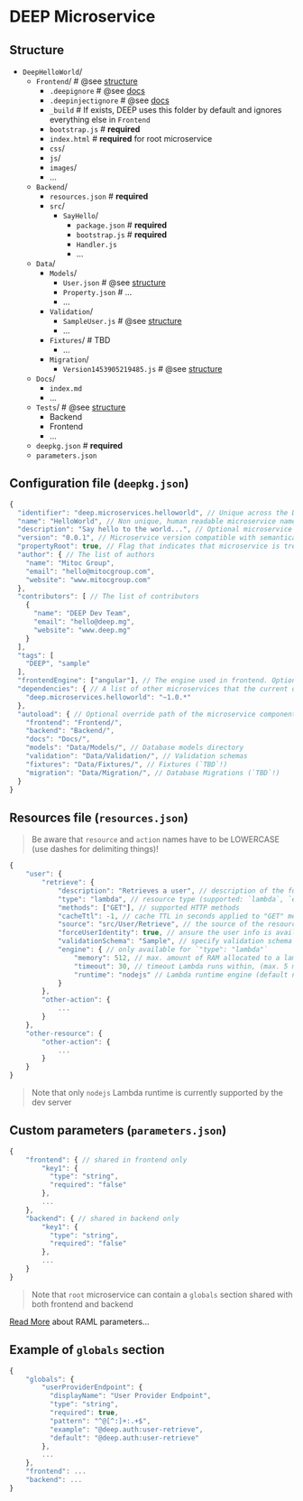 DEEP Microservice
=================

Structure
---------

- `DeepHelloWorld`/
    - `Frontend`/ # @see [structure](structure/frontend.md)
        - `.deepignore` # @see [docs](config/.deepignore.md)
        - `.deepinjectignore` # @see [docs](config/.deepinjectignore.md)
        - `_build` # If exists, DEEP uses this folder by default and ignores everything else in `Frontend`
        - `bootstrap.js` # **required**
        - `index.html` # **required** for root microservice
        - `css`/
        - `js`/
        - `images`/
        - ...
    - `Backend`/ 
        - `resources.json` # **required**
        - `src`/
            - `SayHello`/
                - `package.json` # **required**
                - `bootstrap.js` # **required**
                - `Handler.js`
                - ...
    - `Data`/
        - `Models`/
            - `User.json` # @see [structure](components/validation.md#models-anatomy)
            - `Property.json` # ...
            - ...
        - `Validation`/ 
            - `SampleUser.js` # @see [structure](components/validation.md#validation-schema-anatomy)
            - ...
        - `Fixtures`/ # TBD
            - ...
        - `Migration`/
            - `Version1453905219485.js` # @see [structure](components/db.md#migration-example)
    - `Docs`/
        - `index.md`
        - ...
    - `Tests`/ # @see [structure](test/unit_testing.md)
        - Backend
        - Frontend
        - ...
    - `deepkg.json` # **required**
    - `parameters.json`

Configuration file (`deepkg.json`)
----------------------------------

```javascript
{
  "identifier": "deep.microservices.helloworld", // Unique across the DEEP, used to retrieve certain microservices in framework and system wise
  "name": "HelloWorld", // Non unique, human readable microservice name
  "description": "Say hello to the world...", // Optional microservice description
  "version": "0.0.1", // Microservice version compatible with semantical versioning syntax (same as NPM)
  "propertyRoot": true, // Flag that indicates that microservice is treated a a root one (must contain an `Frontend/index.html` file)
  "author": { // The list of authors
    "name": "Mitoc Group",
    "email": "hello@mitocgroup.com",
    "website": "www.mitocgroup.com"
  },
  "contributors": [ // The list of contributors
    {
      "name": "DEEP Dev Team",
      "email": "hello@deep.mg",
      "website": "www.deep.mg"
    }
  ],
  "tags": [
    "DEEP", "sample"
  ],
  "frontendEngine": ["angular"], // The engine used in frontend. Optional, default ["angular"]
  "dependencies": { // A list of other microservices that the current one depends on
    "deep.microservices.helloworld": "~1.0.*"
  },
  "autoload": { // Optional override path of the microservice components
    "frontend": "Frontend/",
    "backend": "Backend/",
    "docs": "Docs/",
    "models": "Data/Models/", // Database models directory
    "validation": "Data/Validation/", // Validation schemas
    "fixtures": "Data/Fixtures/", // Fixtures (`TBD`!)
    "migration": "Data/Migration/", // Database Migrations (`TBD`!)
  }
}
```

Resources file (`resources.json`)
---------------------------------

> Be aware that `resource` and `action` names have to be LOWERCASE (use dashes for delimiting things)!

```javascript
{
    "user": {
        "retrieve": {
            "description": "Retrieves a user", // description of the functionality
            "type": "lambda", // resource type (supported: `lambda`, `external`)
            "methods": ["GET"], // supported HTTP methods
            "cacheTtl": -1, // cache TTL in seconds applied to "GET" method only (default -1 means no cache, 0 cache permanently, 1...*). On the lowest level caching is managed by AWS ApiGateway.
            "source": "src/User/Retrieve", // the source of the resource (ex. for external type: http://example.com/api/v1/users)
            "forceUserIdentity": true, // ansure the user info is available in lambda
            "validationSchema": "Sample", // specify validation schema name (@see `deep-validation`) used to both validate payload and backend input data
            "engine": { // only available for `"type": "lambda"`
                "memory": 512, // max. amount of RAM allocated to a lambda (default 128, max. 1536) 
                "timeout": 30, // timeout Lambda runs within, (max. 5 minutes)
                "runtime": "nodejs" // Lambda runtime engine (default nodejs)
            }
        },
        "other-action": {
            ...
        }
    },
    "other-resource": {
        "other-action": {
            ...
        }
    }
}
```

> Note that only `nodejs` Lambda runtime is currently supported by the dev server

Custom parameters (`parameters.json`)
-------------------------------------

```javascript
{
    "frontend": { // shared in frontend only
        "key1": {
          "type": "string",
          "required": "false"
        },
        ...
    },
    "backend": { // shared in backend only
        "key1": {
          "type": "string",
          "required": "false"
        },
        ...
    }
}

```

> Note that `root` microservice can contain a `globals` section shared with both frontend and backend

[Read More](https://github.com/raml-org/raml-spec/blob/master/raml-0.8.md#named-parameters) about RAML parameters...

Example of `globals` section
----------------------------

```javascript
{
    "globals": {
        "userProviderEndpoint": {
          "displayName": "User Provider Endpoint",
          "type": "string",
          "required": true,
          "pattern": "^@[^:]+:.+$",
          "example": "@deep.auth:user-retrieve",
          "default": "@deep.auth:user-retrieve"
        },
        ...
    },
    "frontend": ...
    "backend": ...
}
```
